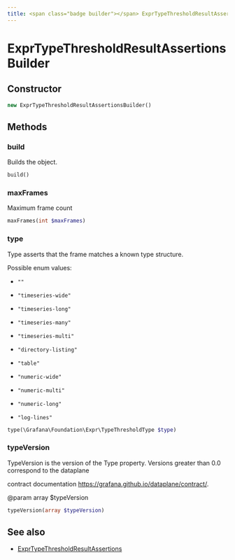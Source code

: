 ```yaml
---
title: <span class="badge builder"></span> ExprTypeThresholdResultAssertionsBuilder
---
```

# <span class="badge builder"></span> ExprTypeThresholdResultAssertionsBuilder

## Constructor

```php
new ExprTypeThresholdResultAssertionsBuilder()
```
## Methods

### <span class="badge object-method"></span> build

Builds the object.

```php
build()
```

### <span class="badge object-method"></span> maxFrames

Maximum frame count

```php
maxFrames(int $maxFrames)
```

### <span class="badge object-method"></span> type

Type asserts that the frame matches a known type structure.

Possible enum values:

 - `""` 

 - `"timeseries-wide"` 

 - `"timeseries-long"` 

 - `"timeseries-many"` 

 - `"timeseries-multi"` 

 - `"directory-listing"` 

 - `"table"` 

 - `"numeric-wide"` 

 - `"numeric-multi"` 

 - `"numeric-long"` 

 - `"log-lines"` 

```php
type(\Grafana\Foundation\Expr\TypeThresholdType $type)
```

### <span class="badge object-method"></span> typeVersion

TypeVersion is the version of the Type property. Versions greater than 0.0 correspond to the dataplane

contract documentation https://grafana.github.io/dataplane/contract/.

@param array<int> $typeVersion

```php
typeVersion(array $typeVersion)
```

## See also

 * <span class="badge object-type-class"></span> [ExprTypeThresholdResultAssertions](./object-ExprTypeThresholdResultAssertions.md)
